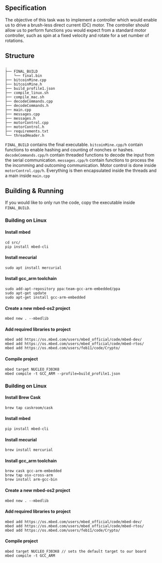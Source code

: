 ## Specification
The objective of this task was to implement a controller which would enable us to drive a brush-less direct current (DC) motor. The controller should allow us to perform functions you would expect from a standard motor controller, such as spin at a fixed velocity and rotate for a set number of rotations.

## Structure
```
.
├── FINAL_BUILD
│   └── final.bin
├── bitcoinMine.cpp
├── bitcoinMine.h
├── build_profile1.json
├── compile_linux.sh
├── compile_mac.sh
├── decodeCommands.cpp
├── decodeCommands.h
├── main.cpp
├── messages.cpp
├── messages.h
├── motorControl.cpp
├── motorControl.h
├── requirements.txt
└── threadHeader.h
```
`FINAL_BUILD` contains the final executable. `bitcoinMine.cpp/h` contain functions to enable hashing and counting of nonches or hashes. `decodeCommands.cpp/h` contain threaded functions to decode the input from the serial communication. `messages.cpp/h` contain functions to process the the incomming and outcoming communication. Motor control is done inside `motorControl.cpp/h`. Everything is then encapsulated inside the threads and a main inside `main.cpp`

## Building & Running

If you would like to only run the code, copy the executable inside `FINAL_BUILD`.

### Building on Linux
#### Install mbed
```
cd src/
pip install mbed-cli
```
#### Install mecurial
```
sudo apt install mercurial
```
#### Install gcc_arm toolchain
```
sudo add-apt-repository ppa:team-gcc-arm-embedded/ppa
sudo apt-get update
sudo apt-get install gcc-arm-embedded
```
####  Create a new mbed-os2 project
```
mbed new . --mbedlib
```
#### Add required libraries to project
```
mbed add https://os.mbed.com/users/mbed_official/code/mbed-dev/
mbed add https://os.mbed.com/users/mbed_official/code/mbed-rtos/
mbed add https://os.mbed.com/users/feb11/code/Crypto/
```
#### Compile project
```
mbed target NUCLEO_F303K8
mbed compile -t GCC_ARM --profile=build_profile1.json
```

### Building on Linux
#### Install Brew Cask
```
brew tap caskroom/cask
```
#### Install mbed
```
pip install mbed-cli
```
#### Install mecurial
```
brew install mercurial
```
#### Install gcc_arm toolchain
```
brew cask gcc-arm-embedded
brew tap osx-cross-arm
brew install arm-gcc-bin
```
#### Create a new mbed-os2 project
```
mbed new . --mbedlib
```
#### Add required libraries to project
```
mbed add https://os.mbed.com/users/mbed_official/code/mbed-dev/
mbed add https://os.mbed.com/users/mbed_official/code/mbed-rtos/
mbed add https://os.mbed.com/users/feb11/code/Crypto/
```
#### Compile project
```
mbed target NUCLEO_F303K8 // sets the default target to our board
mbed compile -t GCC_ARM
```
